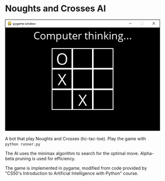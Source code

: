 # Noughts and Crosses AI
<img src="./img-readme.png" style='border: 1px solid #000'/>

A bot that play Noughts and Crosses (tic-tac-toe). Play the game with `python runner.py`

The AI uses the minimax algorithm to search for the optimal move. Alpha-beta pruning is used for efficiency.


The game is implemented in pygame, modified from code provided by "CS50's Introduction to Artificial Intelligence with Python" course.
